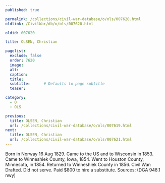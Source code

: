 ```yaml
---
published: true

permalink: /collections/civil-war-database/o/ols/007620.html
oldlink: /CivilWar/db/o/ols/007620.html

oldid: 007620

title: OLSEN, Christian

pagelist:
  exclude: false
  order: 7620
  image: 
  alt:
  caption:
  title:
  subtitle:      # Defaults to page subtitle
  teaser:

category: 
  - O 
  - OLS

previous:
  title: OLSEN, Christian
  url: /collections/civil-war-database/o/ols/007619.html  
next:
  title: OLSEN, Christian
  url: /collections/civil-war-database/o/ols/007621.html   
---
```

Born in Norway 16 Aug 1829. Came to the US and to Wisconsin in 1853. Came to Winneshiek County, Iowa, 1854. Went to Houston County, Minnesota, in 1854. Returned to Winneshiek County in 1856. Civil War: Drafted. Did not serve. Paid $800 to hire a substitute. Sources: (DGA 948.1 nwy)